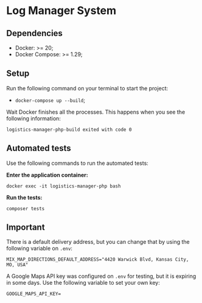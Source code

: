 # Log Manager System

## Dependencies

- Docker: >= 20;
- Docker Compose: >= 1.29;

## Setup

<p>Run the following command on your terminal to start the project:</p>

- `docker-compose up --build`;

<p>Wait Docker finishes all the processes. This happens when you see the following information:</p>

```
logistics-manager-php-build exited with code 0
```

## Automated tests

Use the following commands to run the automated tests:

**Enter the application container:**

```
docker exec -it logistics-manager-php bash
```

**Run the tests:**

```
composer tests
```

## Important

There is a default delivery address, but you can change that by using the following variable on `.env`:

```
MIX_MAP_DIRECTIONS_DEFAULT_ADDRESS="4420 Warwick Blvd, Kansas City, MO, USA"
```

A Google Maps API key was configured on `.env` for testing, but it is expiring in some days. Use the following variable
to set your own key:

```
GOOGLE_MAPS_API_KEY=
```
